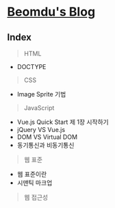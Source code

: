 [Beomdu's Blog](https://dlqjaen.github.io/#/)
=============================
## Index
> HTML
  - DOCTYPE

> CSS
  - Image Sprite 기법

> JavaScript
  - Vue.js Quick Start 제 1장 시작하기
  - jQuery VS Vue.js
  - DOM VS Virtual DOM
  - 동기통신과 비동기통신

> 웹 표준
  - 웹 표준이란
  - 시맨틱 마크업

> 웹 접근성